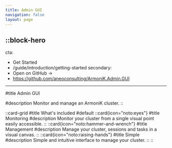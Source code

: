 ```yaml
---
title: Admin GUI
navigation: false
layout: page
---
```


::block-hero
---
cta:
  - Get Started
  - /guide/introduction/getting-started
secondary:
  - Open on GitHub →
  - https://github.com/aneoconsulting/ArmoniK.Admin.GUI
---

#title
Admin GUI

#description
Monitor and manage an ArmoniK cluster.
::

::card-grid
#title
What's included
#default
  ::card{icon="noto:eyes"}
  #title
  Monitoring
  #description
  Monitor your cluster from a single visual point easily accessible.
  ::
  ::card{icon="noto:hammer-and-wrench"}
  #title
  Management
  #description
  Manage your cluster, sessions and tasks in a visual canvas.
  ::
  ::card{icon="noto:raising-hands"}
  #title
  Simple
  #description
  Simple and intuitive interface to manage your cluster.
  ::
::
